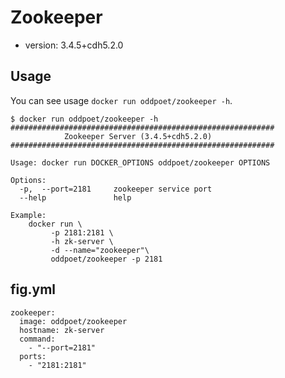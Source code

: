 Zookeeper
=================

- version: 3.4.5+cdh5.2.0

Usage 
-------

You can see usage ``docker run oddpoet/zookeeper -h``. 

```
$ docker run oddpoet/zookeeper -h
###########################################################
            Zookeeper Server (3.4.5+cdh5.2.0)
###########################################################

Usage: docker run DOCKER_OPTIONS oddpoet/zookeeper OPTIONS

Options:
  -p,  --port=2181     zookeeper service port
  --help               help

Example:
    docker run \
         -p 2181:2181 \
         -h zk-server \
         -d --name="zookeeper"\
         oddpoet/zookeeper -p 2181
```

fig.yml
--------

```
zookeeper:
  image: oddpoet/zookeeper
  hostname: zk-server
  command:
    - "--port=2181"
  ports:
    - "2181:2181"
```
